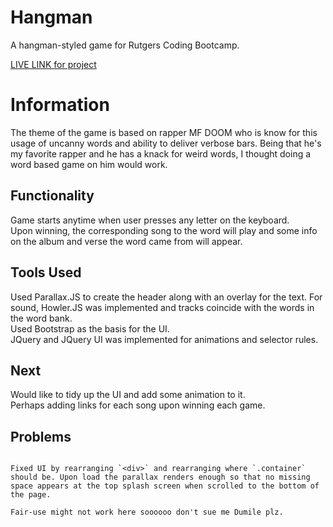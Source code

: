 # Hangman  

A hangman-styled game for Rutgers Coding Bootcamp.  

[LIVE LINK for project](https://chinjon.github.io/hangman/)

# Information

The theme of the game is based on rapper MF DOOM who is know for this usage of uncanny words and ability to deliver verbose bars. Being that he's my favorite rapper and he has a knack for weird words, I thought doing a word based game on him would work.

## Functionality

Game starts anytime when user presses any letter on the keyboard.  
Upon winning, the corresponding song to the word will play and some info on the album and verse the word came from will appear.  


## Tools Used  

Used Parallax.JS to create the header along with an overlay for the text. For sound, Howler.JS was implemented and tracks coincide with the words in the word bank.  
Used Bootstrap as the basis for the UI.  
JQuery and JQuery UI was implemented for animations and selector rules. 

## Next  

Would like to tidy up the UI and add some animation to it.  
Perhaps adding links for each song upon winning each game.  

## Problems  

~~~Upon load, the translucent overlay will load and fill based on how far down the page is scrolled. The plugin will not resize the overlay as the page gets larger in height (ie. when elements are added with JQuery).~~

Fixed UI by rearranging `<div>` and rearranging where `.container` should be. Upon load the parallax renders enough so that no missing space appears at the top splash screen when scrolled to the bottom of the page.

Fair-use might not work here soooooo don't sue me Dumile plz.
